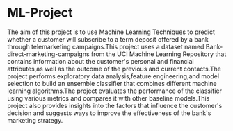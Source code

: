 # ML-Project
The aim of this project is to use Machine Learning Techniques to predict whether a customer will subscribe to a term deposit offered by a bank through telemarketing campaigns.This project uses a dataset named Bank-direct-marketing-campaigns from the UCI Machine Learning Repository that contains information about the customer's personal and financial attributes,as well as the outcome of the previous and current contacts.The project performs exploratory data analysis,feature engineering,and model selection to build an ensemble classifier that combines different machine learning algorithms.The project evaluates the performance of the classifier using various metrics and compares it with other baseline models.This project also provides insights into the factors that influence the customer's decision and suggests ways to improve the effectiveness of the bank's marketing strategy.
